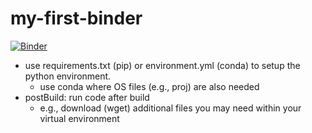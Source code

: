 # my-first-binder

[![Binder](https://mybinder.org/badge_logo.svg)](https://mybinder.org/v2/gh/scott-hosking/my-first-binder/master)

* use requirements.txt (pip) or environment.yml (conda) to setup the python environment.
  * use conda where OS files (e.g., proj) are also needed
* postBuild: run code after build
  * e.g., download (wget) additional files you may need within your virtual environment
